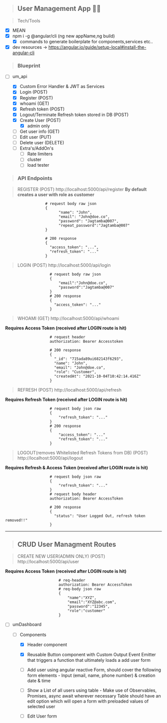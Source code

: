 > ## User Management App 🐱‍🚀

> Tech/Tools

- [x] MEAN
- [x] npm i -g @angular/cli (ng new appName,ng build)
  - [x] commands to generate boilerplate for components,services etc..
- [x] dev resources -> https://angular.io/guide/setup-local#install-the-angular-cli

> ### Blueprint

- [ ] um_api

  - [x] Custom Error Handler & JWT as Services
  - [x] Login (POST)
  - [x] Register (POST)
  - [x] whoami (GET)
  - [x] Refresh token (POST)
  - [x] Logout/Terminate Refresh token stored in DB (POST)
  - [x] Create User (POST)
    - [x] admin only
  - [ ] Get user info (GET)
  - [ ] Edit user (PUT)
  - [ ] Delete user (DELETE)
  - [ ] Extra's/AddOn's
    - [ ] Rate limiters
    - [ ] cluster
    - [ ] load tester

> ### API Endpoints

> REGISTER (POST) http://localhost:5000/api/register
> **By default creates a user with role as customer**

                      # request body raw json
                      {
                            "name": "John",
                            "email": "John@doe.co",
                            "password": "Jagtamba@007",
                            "repeat_password":"Jagtamba@007"
                      }

                      # 200 response
                      {
                        "access_token": "...",
                        "refresh_token": "..."
                      }

> LOGIN (POST) http://localhost:5000/api/login

                        # request body raw json
                        {
                            "email":"John@doe.co",
                            "password":"Jagtamba@007"
                        }
                        # 200 response
                        {
                          "access_token": "..."
                        }

> WHOAMI (GET) http://localhost:5000/api/whoami

**Requires Access Token (received after LOGIN route is hit)**

                        # request header
                        authorization: Bearer Accesstoken

                        # 200 response
                        {
                          "_id": "715ada89ui682143f6293",
                          "name": "John",
                          "email": "John@doe.co",
                          "role": "Customer",
                          "createdAt": "2021-10-04T10:42:14.416Z"
                        }

> REFRESH (POST) http://localhost:5000/api/refresh

**Requires Refresh Token (received after LOGIN route is hit)**

                        # request body json raw
                        {
                            "refresh_token": "..."
                        }
                        # 200 response
                        {
                            "access_token": "..."
                            "refresh_token": "..."
                        }

> LOGOUT(removes Whitelisted Refresh Tokens from DB) (POST) http://localhost:5000/api/logout

**Requires Refresh & Access Token (received after LOGIN route is hit)**

                        # request body json raw
                        {
                            "refresh_token": "..."
                        }
                        # request body header
                        authorization: Bearer AccessToken

                        # 200 response
                        {
                          "status": "User Logged Out, refresh token removed!!"
                        }

---

> ## CRUD User Managment Routes

> CREATE NEW USER(ADMIN ONLY) (POST) http://localhost:5000/api/user

**Requires Access Token (received after LOGIN route is hit)**

                            # req-header
                            authorization: Bearer AccessToken
                            # req-body json raw
                            {
                                "name":"XYZ",
                                "email":"XYZ@abc.com",
                                "password":"12345",
                                "role":"customer"
                            }

- [ ] umDashboard

  - [ ] Components

    - [x] Header component
    - [x] Reusable Button component with Custom Output Event Emitter that triggers a function that ultimately loads a add user form
    - [ ] Add user using angular reactive Form, should cover the following form elements - Input (email, name, phone number) & creation date & time

    - [ ] Show a List of all users using table - Make use of Observables, Promises, async await wherever necessary Table should have an edit option which will open a form with preloaded values of selected user

    - [ ] Edit User form

